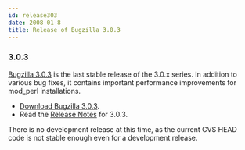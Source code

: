 ```yaml
---
id: release303
date: 2008-01-8
title: Release of Bugzilla 3.0.3
---
```


### 3.0.3

[Bugzilla 3.0.3](../releases/3.0.3/) is the last stable release of the 3.0.x series. In addition to various bug fixes, it contains important performance improvements for mod_perl installations.

*   [Download Bugzilla 3.0.3](../download/#v30).
*   Read the [Release Notes](../releases/3.0.3/release-notes.html) for 3.0.3.

There is no development release at this time, as the current CVS HEAD code is not stable enough even for a development release.

